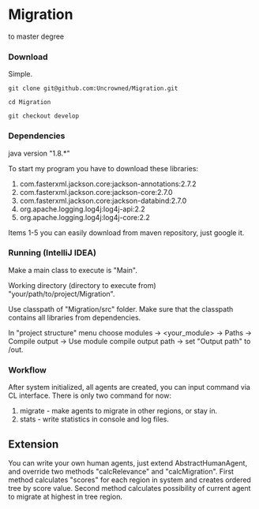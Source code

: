 # Migration
to master degree

### Download
Simple.

~~~
git clone git@github.com:Uncrowned/Migration.git
~~~
~~~
cd Migration
~~~
~~~
git checkout develop
~~~

### Dependencies

java version "1.8.*"

To start my program you have to download these libraries:  
1) com.fasterxml.jackson.core:jackson-annotations:2.7.2  
2) com.fasterxml.jackson.core:jackson-core:2.7.0  
3) com.fasterxml.jackson.core:jackson-databind:2.7.0  
4) org.apache.logging.log4j:log4j-api:2.2  
5) org.apache.logging.log4j:log4j-core:2.2

Items 1-5 you can easily download from maven repository, just google it.

### Running (IntelliJ IDEA)
Make a main class to execute is "Main".

Working directory (directory to execute from) "your/path/to/project/Migration".

Use classpath of "Migration/src" folder. Make sure that the classpath contains all libraries from dependencies.

In "project structure" menu choose modules -> <your_module> -> Paths -> Compile output -> Use module compile output path ->
set "Output path" to <Working directory>/out.

### Workflow
After system initialized, all agents are created, you can input command via CL interface.
There is only two command for now:
1) migrate - make agents to migrate in other regions, or stay in.
2) stats - write statistics in console and log files.

## Extension
You can write your own human agents, just extend AbstractHumanAgent, and override two methods "calcRelevance" and "calcMigration".
First method calculates "scores" for each region in system and creates ordered tree by score value.
Second method calculates possibility of current agent to migrate at highest in tree region.